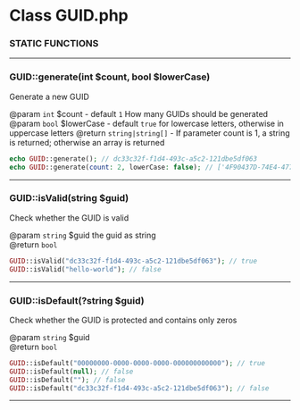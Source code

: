 # Class GUID.php

### STATIC FUNCTIONS

---
### GUID::generate(int $count, bool $lowerCase)
Generate a new GUID

@param `int` $count - default `1` How many GUIDs should be generated  
@param `bool` $lowerCase - default `true` for lowercase letters, otherwise in uppercase letters
@return `string|string[]` - If parameter count is 1, a string is returned; otherwise an array is returned

```php
echo GUID::generate(); // dc33c32f-f1d4-493c-a5c2-121dbe5df063
echo GUID::generate(count: 2, lowerCase: false); // ['4F90437D-74E4-4770-98CF-00DCD409C977', '923FCE07-9717-4E69-AF0E-CAD4278752B9']
```
---
### GUID::isValid(string $guid)
Check whether the GUID is valid

@param `string` $guid the guid as string  
@return `bool`

```php
GUID::isValid("dc33c32f-f1d4-493c-a5c2-121dbe5df063"); // true
GUID::isValid("hello-world"); // false
```
---
### GUID::isDefault(?string $guid)
Check whether the GUID is protected and contains only zeros

@param `string` $guid  
@return `bool`
```php
GUID::isDefault("00000000-0000-0000-0000-000000000000"); // true
GUID::isDefault(null); // false
GUID::isDefault(""); // false
GUID::isDefault("dc33c32f-f1d4-493c-a5c2-121dbe5df063"); // false
```
---
